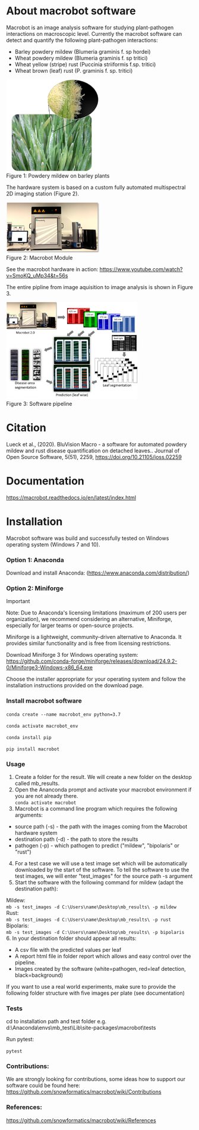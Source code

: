 # About macrobot software

Macrobot is an image analysis software for studying plant-pathogen interactions on macroscopic level. Currently the macrobot software can detect and quantify the following plant-pathogen interactions:
- Barley powdery mildew (Blumeria graminis f. sp hordei)
- Wheat powdery mildew (Blumeria graminis f. sp tritici)
- Wheat yellow (stripe) rust (Puccinia striiformis f.sp. tritici)
- Wheat brown (leaf) rust (P. graminis f. sp. tritici)

<img src="https://github.com/snowformatics/macrobot/blob/master/docs/images/Slide1.png" width="50%" height="50%"><br>
Figure 1: Powdery mildew on barley plants

The hardware system is based on a custom fully automated multispectral 2D imaging station (Figure 2).

<img src="https://github.com/snowformatics/macrobot/blob/master/docs/images/Bild8.png" width="50%" height="50%"><br>
Figure 2: Macrobot Module

See the macrobot hardware in action:
https://www.youtube.com/watch?v=SmoKQ_uMp34&t=56s

The entire pipline from image aquisition to image analysis is shown in Figure 3.

<img src="https://github.com/snowformatics/macrobot/blob/master/paper/figure.png" width="70%" height="70%"><br>
Figure 3: Software pipeline

# Citation

Lueck et al., (2020). BluVision Macro - a software for automated powdery mildew and rust disease quantification on detached leaves.. Journal of Open Source Software, 5(51), 2259, https://doi.org/10.21105/joss.02259

# Documentation
https://macrobot.readthedocs.io/en/latest/index.html


# Installation
Macrobot software was build and successfully tested on Windows operating system (Windows 7 and 10).


### Option 1: Anaconda

Download and install Anaconda: (https://www.anaconda.com/distribution/)


### Option 2: Miniforge
> [!IMPORTANT]
Note: Due to Anaconda's licensing limitations (maximum of 200 users per organization), we recommend considering an alternative, Miniforge, especially for larger teams or open-source projects.

Miniforge is a lightweight, community-driven alternative to Anaconda. It provides similar functionality and is free from licensing restrictions.

Download Miniforge 3 for Windows operating system:
https://github.com/conda-forge/miniforge/releases/download/24.9.2-0/Miniforge3-Windows-x86_64.exe

Choose the installer appropriate for your operating system and follow the installation instructions provided on the download page.

### Install macrobot software
`conda create --name macrobot_env python=3.7`

`conda activate macrobot_env`

`conda install pip`

`pip install macrobot`


### Usage

1. Create a folder for the result. We will create a new folder on the desktop called mb_results.
2. Open the Ananconda prompt and activate your macrobot environment if you are not already there.<br/>`conda activate macrobot`<br/>
3. Macrobot is a command line program which requires the following arguments:
* source path (-s) - the path with the images coming from the Macrobot hardware system
* destination path (-d) - the path to store the results
* pathogen (-p) - which pathogen to predict ("mildew", "bipolaris" or "rust")
4. For a test case we will use a test image set which will be automatically downloaded by the start of the software.
To tell the software to use the test images, we will enter "test_images" for the source path -s argument
5. Start the software with the following command for mildew (adapt the destination path):

Mildew: <br/>`mb -s test_images -d C:\Users\name\Desktop\mb_results\ -p mildew`<br/> 
Rust:
<br/>`mb -s test_images -d C:\Users\name\Desktop\mb_results\ -p rust`<br/>
Bipolaris:
<br/>`mb -s test_images -d C:\Users\name\Desktop\mb_results\ -p bipolaris`<br/>
6. In your destination folder should appear all results:
* A csv file with the predicted values per leaf
* A report html file in folder report which allows and easy control over the pipeline.
* Images created by the software (white=pathogen, red=leaf detection, black=background)

If you want to use a real world experiments, make sure to provide the following folder structure with five images per plate (see documentation)

### Tests
cd to installation path and test folder e.g. d:\Anaconda\envs\mb_test\Lib\site-packages\macrobot\tests

Run pytest:

`pytest`


### Contributions:
We are strongly looking for contributions, some ideas how to support our software could be found here:
https://github.com/snowformatics/macrobot/wiki/Contributions

### References:
https://github.com/snowformatics/macrobot/wiki/References
